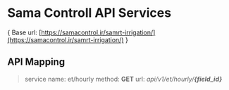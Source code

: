 # Sama Controll API Services
{ Base url: [https://samacontrol.ir/samrt-irrigation/](https://samacontrol.ir/samrt-irrigation/) }

## API Mapping

> service name: et/hourly
> method: **GET**
> url: *api/v1/et/hourly/**{field_id}***
